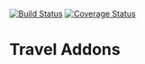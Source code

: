 [![Build Status](https://travis-ci.org/OCA/vertical-travel.svg?branch=9.0)](https://travis-ci.org/OCA/vertical-travel)
[![Coverage Status](https://coveralls.io/repos/OCA/vertical-travel/badge.png?branch=9.0)](https://coveralls.io/r/OCA/vertical-travel?branch=9.0)

# Travel Addons

[//]: # (addons)
[//]: # (end addons)
